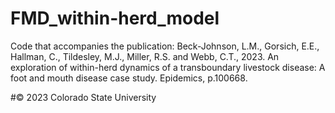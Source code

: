 # FMD_within-herd_model

Code that accompanies the publication: 
Beck-Johnson, L.M., Gorsich, E.E., Hallman, C., Tildesley, M.J., Miller, R.S. and Webb, C.T., 2023. An exploration of within-herd dynamics of a transboundary livestock disease: A foot and mouth disease case study. Epidemics, p.100668.

#© 2023 Colorado State University 
